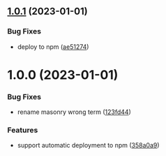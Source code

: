 ## [1.0.1](https://github.com/esakal/obsidian-album/compare/cli-v1.0.0...cli-v1.0.1) (2023-01-01)


### Bug Fixes

* deploy to npm ([ae51274](https://github.com/esakal/obsidian-album/commit/ae5127487da52abf4e47619ab254b1fd73bc8d2a))

# 1.0.0 (2023-01-01)


### Bug Fixes

* rename masonry wrong term ([123fd44](https://github.com/esakal/obsidian-album/commit/123fd44fd3f18180fd6a843651b82c4f8ef38dbc))


### Features

* support automatic deployment to npm ([358a0a9](https://github.com/esakal/obsidian-album/commit/358a0a97fbcd8b39192ab2b0c350d6e9995bf021))
